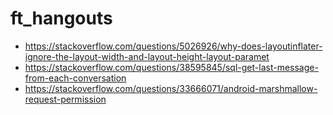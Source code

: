 # ft_hangouts

- https://stackoverflow.com/questions/5026926/why-does-layoutinflater-ignore-the-layout-width-and-layout-height-layout-paramet
- https://stackoverflow.com/questions/38595845/sql-get-last-message-from-each-conversation
- https://stackoverflow.com/questions/33666071/android-marshmallow-request-permission